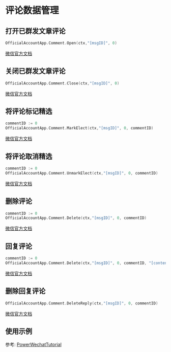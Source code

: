 # 评论数据管理

## 打开已群发文章评论
``` go
OfficialAccountApp.Comment.Open(ctx,"[msgID]", 0)
```
[微信官方文档](https://developers.weixin.qq.com/doc/offiaccount/Comments_management/Image_Comments_Management_Interface.html)

## 关闭已群发文章评论
``` go
OfficialAccountApp.Comment.Close(ctx,"[msgID]", 0)
```
[微信官方文档](https://developers.weixin.qq.com/doc/offiaccount/Comments_management/Image_Comments_Management_Interface.html)

## 将评论标记精选
``` go
commentID := 0
OfficialAccountApp.Comment.MarkElect(ctx,"[msgID]", 0, commentID)
```
[微信官方文档](https://developers.weixin.qq.com/doc/offiaccount/Comments_management/Image_Comments_Management_Interface.html)

## 将评论取消精选
``` go
commentID := 0
OfficialAccountApp.Comment.UnmarkElect(ctx,"[msgID]", 0, commentID)
```
[微信官方文档](https://developers.weixin.qq.com/doc/offiaccount/Comments_management/Image_Comments_Management_Interface.html)

## 删除评论
``` go
commentID := 0
OfficialAccountApp.Comment.Delete(ctx,"[msgID]", 0, commentID)
```
[微信官方文档](https://developers.weixin.qq.com/doc/offiaccount/Comments_management/Image_Comments_Management_Interface.html)

## 回复评论
``` go
commentID := 0
OfficialAccountApp.Comment.Delete(ctx,"[msgID]", 0, commentID, "[content]")
```
[微信官方文档](https://developers.weixin.qq.com/doc/offiaccount/Comments_management/Image_Comments_Management_Interface.html)

## 删除回复评论
``` go
OfficialAccountApp.Comment.DeleteReply(ctx,"[msgID]", 0, commentID)
```
[微信官方文档](https://developers.weixin.qq.com/doc/offiaccount/Comments_management/Image_Comments_Management_Interface.html)


## 使用示例

参考: [PowerWechatTutorial](https://github.com/ArtisanCloud/PowerWechatTutorial/blob/master/controllers/official-account/comment.go)
